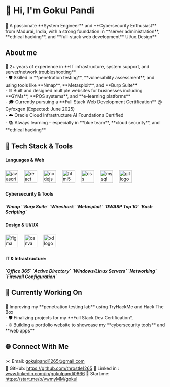 <h1 align="left">👋 Hi, I'm Gokul Pandi</h1>

###

<p align="left">🚀 A passionate **System Engineer** and **Cybersecurity Enthusiast** from Madurai, India, with a strong foundation in **server administration**, **ethical hacking**, and **full-stack web development** Ui/ux Design**</p>

###

<h2 align="left">About me</h2>

###

<p align="left">🔧 2+ years of experience in **IT infrastructure, system support, and server/network troubleshooting**<br>- 🛡️ Skilled in **penetration testing**, **vulnerability assessment**, and using tools like **Nmap**, **Metasploit**, and **Burp Suite**<br>- 🌐 Built and designed multiple websites for businesses including **GYMs**, **POS systems**, and **e-learning platforms**<br>- 🎓 Currently pursuing a **Full Stack Web Development Certification** @ Cyfoxgen (Expected: June 2025)<br>- ☁️ Oracle Cloud Infrastructure AI Foundations Certified<br>- 📚 Always learning – especially in **blue team**, **cloud security**, and **ethical hacking**</p>

###

<h2 align="left">🧰 Tech Stack & Tools</h2>

###

<h4 align="left">Languages & Web</h4>

###

<div align="left">
  <img src="https://cdn.jsdelivr.net/gh/devicons/devicon/icons/javascript/javascript-original.svg" height="40" alt="javascript logo"  />
  <img width="12" />
  <img src="https://cdn.jsdelivr.net/gh/devicons/devicon/icons/react/react-original.svg" height="40" alt="react logo"  />
  <img width="12" />
  <img src="https://cdn.jsdelivr.net/gh/devicons/devicon/icons/nodejs/nodejs-original.svg" height="40" alt="nodejs logo"  />
  <img width="12" />
  <img src="https://cdn.jsdelivr.net/gh/devicons/devicon/icons/html5/html5-original.svg" height="40" alt="html5 logo"  />
  <img width="12" />
  <img src="https://cdn.jsdelivr.net/gh/devicons/devicon/icons/css3/css3-original.svg" height="40" alt="css logo"  />
  <img width="12" />
  <img src="https://cdn.jsdelivr.net/gh/devicons/devicon/icons/mysql/mysql-original.svg" height="40" alt="mysql logo"  />
  <img width="12" />
  <img src="https://cdn.jsdelivr.net/gh/devicons/devicon/icons/git/git-original.svg" height="40" alt="git logo"  />
</div>

###

<h4 align="left">Cybersecurity & Tools</h4>

###

<h5 align="left">`Nmap` `Burp Suite` `Wireshark` `Metasploit` `OWASP Top 10` `Bash Scripting`</h5>

###

<h4 align="left">Design & UI/UX</h4>

###

<div align="left">
  <img src="https://cdn.jsdelivr.net/gh/devicons/devicon/icons/figma/figma-original.svg" height="40" alt="figma logo"  />
  <img width="12" />
  <img src="https://cdn.jsdelivr.net/gh/devicons/devicon/icons/canva/canva-original.svg" height="40" alt="canva logo"  />
  <img width="12" />
  <img src="https://cdn.jsdelivr.net/gh/devicons/devicon/icons/xd/xd-plain.svg" height="40" alt="xd logo"  />
</div>

###

<h4 align="left">IT & Infrastructure:</h4>

###

<h5 align="left">`Office 365` `Active Directory` `Windows/Linux Servers` `Networking` `Firewall Configuration`</h5>

###

<h2 align="left">🧠 Currently Working On</h2>

###

<p align="left">🔧 Improving my **penetration testing lab** using TryHackMe and Hack The Box   <br>- 🛡️ Finalizing projects for my **Full Stack Dev Certification*, <br>- 🌐 Building a portfolio website to showcase my **cybersecurity tools** and **web apps**</p>

###

<h2 align="left">🌐 Connect With Me</h2>

###

 ✉️ Email: gokulpandi1265@gmail.com  
 🔗 GitHub: https://github.com/throstle1265
 🔗 Linked in : www.linkedin.com/in/gokulpandi0666
 🔗 Start.me: https://start.me/p/vwmyMM/gokul

